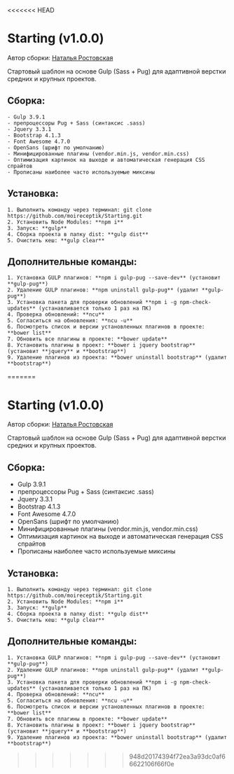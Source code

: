 <<<<<<< HEAD
# Starting (v1.0.0)
Автор сборки: [Наталья Ростовская](http://natfolio.ru)

Стартовый шаблон на основе Gulp (Sass + Pug) для адаптивной верстки средних и крупных проектов.

## Сборка:

	- Gulp 3.9.1
	- препроцессоры Pug + Sass (синтаксис .sass)
	- Jquery 3.3.1
	- Bootstrap 4.1.3
	- Font Awesome 4.7.0
	- OpenSans (шрифт по умолчанию)
	- Минифицированные плагины (vendor.min.js, vendor.min.css)
	- Оптимизация картинок на выходе и автоматическая генерация CSS спрайтов
	- Прописаны наиболее часто используемые миксины

## Установка:

```
1. Выполнить команду через терминал: git clone https://github.com/moireceptik/Starting.git
2. Установить Node Modules: **npm i**
3. Запуск: **gulp**
4. Сборка проекта в папку dist: **gulp dist**
5. Очистить кеш: **gulp clear**
```

## Дополнительные команды:

```
1. Установка GULP плагинов: **npm i gulp-pug --save-dev** (установит **gulp-pug**)
2. Удаление GULP плагинов: **npm uninstall gulp-pug** (удалит **gulp-pug**)
3. Установка пакета для проверки обновлений **npm i -g npm-check-updates** (устанавливается только 1 раз на ПК)
4. Проверка обновлений: **ncu**
5. Согласиться на обновления: **ncu -u**
6. Посмотреть список и версии установленных плагинов в проекте: **bower list**
7. Обновить все плагины в проекте: **bower update**
8. Установить плагины в проект: **bower i jquery bootstrap** (установит **jquery** и **bootstrap**)
9. Удаление плагинов из проекта: **bower uninstall bootstrap** (удалит **bootstrap**)
```
=======
# Starting (v1.0.0)
Автор сборки: [Наталья Ростовская](http://natfolio.ru)

Стартовый шаблон на основе Gulp (Sass + Pug) для адаптивной верстки средних и крупных проектов.

## Сборка:

  - Gulp 3.9.1
  - препроцессоры Pug + Sass (синтаксис .sass)
  - Jquery 3.3.1
  - Bootstrap 4.1.3
  - Font Awesome 4.7.0
  - OpenSans (шрифт по умолчанию)
  - Минифицированные плагины (vendor.min.js, vendor.min.css)
  - Оптимизация картинок на выходе и автоматическая генерация CSS спрайтов
  - Прописаны наиболее часто используемые миксины

## Установка:

```
1. Выполнить команду через терминал: git clone https://github.com/moireceptik/Starting.git
2. Установить Node Modules: **npm i**
3. Запуск: **gulp**
4. Сборка проекта в папку dist: **gulp dist**
5. Очистить кеш: **gulp clear**
```

## Дополнительные команды:

```
1. Установка GULP плагинов: **npm i gulp-pug --save-dev** (установит **gulp-pug**)
2. Удаление GULP плагинов: **npm uninstall gulp-pug** (удалит **gulp-pug**)
3. Установка пакета для проверки обновлений **npm i -g npm-check-updates** (устанавливается только 1 раз на ПК)
4. Проверка обновлений: **ncu**
5. Согласиться на обновления: **ncu -u**
6. Посмотреть список и версии установленных плагинов в проекте: **bower list**
7. Обновить все плагины в проекте: **bower update**
8. Установить плагины в проект: **bower i jquery bootstrap** (установит **jquery** и **bootstrap**)
9. Удаление плагинов из проекта: **bower uninstall bootstrap** (удалит **bootstrap**)
```
>>>>>>> 948d20174394f72ea3a93dc0af66622106f66f0e
